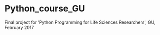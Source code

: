 # Python_course_GU
Final project for 'Python Programming for Life Sciences Researchers', GU, February 2017
